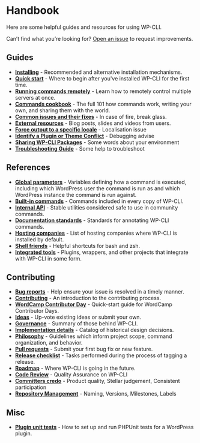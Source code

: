 # Handbook

Here are some helpful guides and resources for using WP-CLI.

Can’t find what you’re looking for? [Open an issue](https://github.com/wp-cli/handbook/issues) to request improvements.

## Guides

* **[Installing](https://make.wordpress.org/cli/handbook/guides/installing/)** - Recommended and alternative installation mechanisms.
* **[Quick start](https://make.wordpress.org/cli/handbook/guides/quick-start/)** - Where to begin after you've installed WP-CLI for the first time.
* **[Running commands remotely](https://make.wordpress.org/cli/handbook/guides/running-commands-remotely/)** - Learn how to remotely control multiple servers at once. 
* **[Commands cookbook](https://make.wordpress.org/cli/handbook/guides/commands-cookbook/)** - The full 101 how commands work, writing your own, and sharing them with the world.
* **[Common issues and their fixes](https://make.wordpress.org/cli/handbook/guides/common-issues/)** - In case of fire, break glass.
* **[External resources](https://make.wordpress.org/cli/handbook/guides/external-resources/)** - Blog posts, slides and videos from users.
* **[Force output to a specific locale](https://make.wordpress.org/cli/handbook/guides/force-output-specific-locale/)** - Localisation issue
* **[Identify a Plugin or Theme Conflict](https://make.wordpress.org/cli/handbook/guides/identify-plugin-theme-conflict/)** - Debugging advise
* **[Sharing WP-CLI Packages](https://make.wordpress.org/cli/handbook/guides/sharing-wp-cli-packages/)** - Some words about your environment
* **[Troubleshooting Guide](https://make.wordpress.org/cli/handbook/guides/troubleshooting/)** - Some help to troubleshoot 

## References

* **[Global parameters](https://make.wordpress.org/cli/handbook/references/config/)** - Variables defining how a command is executed, including which WordPress user the command is run as and which WordPress instance the command is run against.
* **[Built-in commands](https://developer.wordpress.org/cli/commands/)** - Commands included in every copy of WP-CLI.
* **[Internal API](https://make.wordpress.org/cli/handbook/references/internal-api/)** - Stable utilities considered safe to use in community commands.
* **[Documentation standards](https://make.wordpress.org/cli/handbook/references/documentation-standards/)** - Standards for annotating WP-CLI commands.
* **[Hosting companies](https://make.wordpress.org/cli/handbook/references/hosting-companies/)** - List of hosting companies where WP-CLI is installed by default.
* **[Shell friends](https://make.wordpress.org/cli/handbook/references/shell-friends/)** - Helpful shortcuts for bash and zsh.
* **[Integrated tools](https://make.wordpress.org/cli/handbook/references/tools/)** - Plugins, wrappers, and other projects that integrate with WP-CLI in some form.

## Contributing

* **[Bug reports](https://make.wordpress.org/cli/handbook/contributions/bug-reports/)** - Help ensure your issue is resolved in a timely manner.
* **[Contributing](https://make.wordpress.org/cli/handbook/contributions/contributing/)** - An introduction to the contributing process.
* **[WordCamp Contributor Day](https://make.wordpress.org/cli/handbook/contributions/contributor-day/)** - Quick-start guide for WordCamp Contributor Days.
* **[Ideas](https://github.com/wp-cli/ideas)** - Up-vote existing ideas or submit your own.
* **[Governance](https://make.wordpress.org/cli/handbook/contributions/governance/)** - Summary of those behind WP-CLI.
* **[Implementation details](https://make.wordpress.org/cli/handbook/contributions/implementation-details/)** - Catalog of historical design decisions.
* **[Philosophy](https://make.wordpress.org/cli/handbook/contributions/philosophy/)** - Guidelines which inform project scope, command organization, and behavior.
* **[Pull requests](https://make.wordpress.org/cli/handbook/contributions/pull-requests/)** - Submit your first bug fix or new feature.
* **[Release checklist](https://make.wordpress.org/cli/handbook/contributions/release-checklist/)** - Tasks performed during the process of tagging a release.
* **[Roadmap](https://make.wordpress.org/cli/handbook/contributions/roadmap/)** - Where WP-CLI is going in the future.
* **[Code Review](https://make.wordpress.org/cli/handbook/contributions/code-review/)** - Quality Assurance on WP-CLI
* **[Committers credo](https://make.wordpress.org/cli/handbook/contributions/committers-credo/)** - Product quality, Stellar judgement, Consistent participation
* **[Repository Management](https://make.wordpress.org/cli/handbook/contributions/repository-management/)** - Naming, Versions, Milestones, Labels 

## Misc

* **[Plugin unit tests](https://make.wordpress.org/cli/handbook/misc/plugin-unit-tests/)** - How to set up and run PHPUnit tests for a WordPress plugin.
